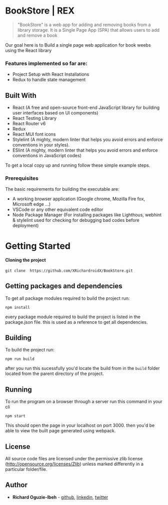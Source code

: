 # BookStore | REX

> "BookStore" is a web app for adding and removing books from a library storage. It is a Single Page App (SPA) that allows users to add and remove a book

Our goal here is to Build a single page web application for book weebs using the React library

<!-- 
## Live Demo
Click [here](#) to view live demo
 -->
### Features implemented so far are:

- Project Setup with React Installations
- Redux to handle state management

## Built With

- React (A free and open-source front-end JavaScript library for building user interfaces based on UI components)
- React Testing Library
- React Router v6
- Redux
- React MUI font icons
- Stylelint (A mighty, modern linter that helps you avoid errors and enforce conventions in your styles).
- ESlint (A mighty, modern linter that helps you avoid errors and enforce conventions in JavaScript codes)

To get a local copy up and running follow these simple example steps.

### Prerequisites

The basic requirements for building the executable are:

- A working browser application (Google chrome, Mozilla Fire fox, Microsoft edge ...)
- VSCode or any other equivalent code editor
- Node Package Manager (For installing packages like Lighthous, webhint & stylelint used for checking for debugging bad codes before deployment)

# Getting Started

#### Cloning the project

```
git clone  https://github.com/XRichardroidX/BookStore.git
```

## Getting packages and dependencies
To get all package modules required to build the project run:
```
npm install
```
every package module required to build the project is listed in the package.json file. this is used as a reference to get all dependencies.

## Building 

To build the project run:
```
npm run build
```
after you run this sucessfully you'd locate the build from in the ```build``` folder located from the parent directory of the project.

## Running

To run the program on a browser through a server run this command in your cli
```
npm start
```
This should open the page in your localhost on port 3000. then you'd be able to view the built page generated using webpack.

## License

All source code files are licensed under the permissive zlib license
(http://opensource.org/licenses/Zlib) unless marked differently in a particular folder/file.

## Author
- **Richard Oguzie-Ibeh** - [github](https://github.com/XRichardroidX), [linkedin](https://www.linkedin.com/in/richard-oguzie-ibeh-b4a975231), [twitter](https://twitter.com/RichardroiDX)

